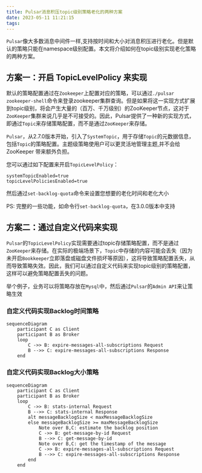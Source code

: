```yaml
---
title: Pulsar消息积压topic级别策略老化的两种方案
date: 2023-05-11 11:21:15
tags:
---
```

`Pulsar`像大多数消息中间件一样,支持按时间和大小对消息积压进行老化。但是默认的策略只能在namespace级别配置。本文将介绍如何在topic级别实现老化策略的两种方案。

## 方案一：开启 TopicLevelPolicy 来实现

默认的策略配置通过在`Zookeeper`上配置对应的策略，可以通过`./pulsar zookeeper-shell`命令来登录zookeeper集群查询。但是如果将这一实现方式扩展到topic级别，将会产生大量的（百万、千万级别）的ZooKeeper节点，这对于`ZooKeeper`集群来说几乎是不可接受的。因此，Pulsar提供了一种新的实现方式，即通过`Topic`来存储策略配置，而不是通过`ZooKeeper`来存储。

`Pulsar`，从2.7.0版本开始，引入了`SystemTopic`，用于存储`Topic`的元数据信息，包括`Topic`的策略配置。主题级策略使用户可以更灵活地管理主题,并不会给 ZooKeeper 带来额外负担。

您可以通过如下配置来开启`TopicLevelPolicy`：

```
systemTopicEnabled=true
topicLevelPoliciesEnabled=true
```

然后通过`set-backlog-quota`命令来设置您想要的老化时间和老化大小

PS: 完整的一些功能，如命令行`set-backlog-quota`，在3.0.0版本中支持

## 方案二：通过自定义代码来实现

`Pulsar`的`TopicLevelPolicy`实现需要通过topic存储策略配置，而不是通过`ZooKeeper`来存储。在实际的极端场景下，`Topic`中存储的内容可能会丢失（因为未开启`Bookkeeper`立即落盘或磁盘文件损坏等原因），这将导致策略配置丢失，从而导致策略失效。因此，我们可以通过自定义代码来实现topic级别的策略配置，这样可以避免策略配置丢失的问题。

举个例子，业务可以将策略存放在`Mysql`中，然后通过`Pulsar`的`Admin API`来让策略生效

### 自定义代码实现Backlog时间策略

```mermaid
sequenceDiagram
    participant C as Client
    participant B as Broker
    loop
        C ->> B: expire-messages-all-subscriptions Request
        B -->> C: expire-messages-all-subscriptions Response
    end
```

### 自定义代码实现Backlog大小策略

```mermaid
sequenceDiagram
    participant C as Client
    participant B as Broker
    loop
        C ->> B: stats-internal Request
        B -->> C: stats-internal Response
        alt messageBacklogSize < maxMessageBacklogSize
        else messageBacklogSize >= maxMessageBacklogSize
            Note over B,C: estimate the backlog position
            C ->> B: get-message-by-id Request
            B -->> C: get-message-by-id
            Note over B,C: get the timestamp of the message
            C ->> B: expire-messages-all-subscriptions Request
            B -->> C: expire-messages-all-subscriptions Response
        end
    end
```
